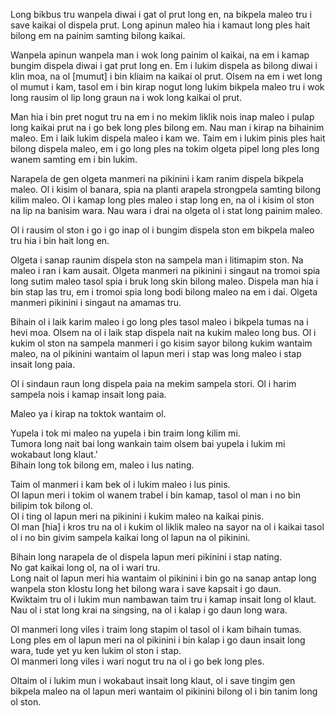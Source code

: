 Long bikbus tru wanpela diwai i gat ol prut long en, na bikpela maleo tru i save kaikai ol dispela prut.
Long apinun maleo hia i kamaut long ples hait bilong em na painim samting bilong kaikai.

Wanpela apinun wanpela man i wok long painim ol kaikai, na em i kamap bungim dispela diwai i gat prut long en.
Em i lukim dispela as bilong diwai i klin moa, na ol [mumut] i bin kliaim na kaikai ol prut.
Olsem na em i wet long ol mumut i kam, tasol em i bin kirap nogut long lukim bikpela maleo tru i wok long rausim ol lip long graun na i wok long kaikai ol prut.

Man hia i bin pret nogut tru na em i no mekim liklik nois inap maleo i pulap long kaikai prut na i go bek long ples bilong em.
Nau man i kirap na bihainim maleo.
Em i laik lukim dispela maleo i kam we.
Taim em i lukim pinis ples hait bilong dispela maleo, em i go long ples na tokim olgeta pipel long ples long wanem samting em i bin lukim.

Narapela de gen olgeta manmeri na pikinini i kam ranim dispela bikpela maleo.
Ol i kisim ol banara, spia na planti arapela strongpela samting bilong kilim maleo.
Ol i kamap long ples maleo i stap long en, na ol i kisim ol ston na lip na banisim wara.
Nau wara i drai na olgeta ol i stat long painim maleo.

Ol i rausim ol ston i go i go inap ol i bungim dispela ston em bikpela maleo tru hia i bin hait long en.

Olgeta i sanap raunim dispela ston na sampela man i litimapim ston.
Na maleo i ran i kam ausait.
Olgeta manmeri na pikinini i singaut na tromoi spia long sutim maleo tasol spia i bruk long skin bilong maleo.
Dispela man hia i bin stap las tru, em i tromoi spia long bodi bilong maleo na em i dai.
Olgeta manmeri pikinini i singaut na amamas tru.

Bihain ol i laik karim maleo i go long ples tasol maleo i bikpela tumas na i hevi moa.
Olsem na ol i laik stap dispela nait na kukim maleo long bus.
Ol i kukim ol ston na sampela manmeri i go kisim sayor bilong kukim wantaim maleo, na ol pikinini wantaim ol lapun meri i stap was long maleo i stap insait long paia.

Ol i sindaun raun long dispela paia na mekim sampela stori.
Ol i harim sampela nois i kamap insait long paia.

Maleo ya i kirap na toktok wantaim ol.

Yupela i tok mi maleo na yupela i bin traim long kilim mi.    
Tumora long nait bai long wankain taim olsem bai yupela i lukim mi wokabaut long klaut.'    
Bihain long tok bilong em, maleo i lus nating.    
           
Taim ol manmeri i kam bek ol i lukim maleo i lus pinis.    
Ol lapun meri i tokim ol wanem trabel i bin kamap, tasol ol man i no bin bilipim tok bilong ol.    
Ol i ting ol lapun meri na pikinini i kukim maleo na kaikai pinis.    
Ol man [hia] i kros tru na ol i kukim ol liklik maleo na sayor na ol i kaikai tasol ol i no bin givim sampela kaikai long ol lapun na ol pikinini.  
       
Bihain long narapela de ol dispela lapun meri pikinini i stap nating.    
No gat kaikai long ol, na ol i wari tru.    
Long nait ol lapun meri hia wantaim ol pikinini i bin go na sanap antap long wanpela ston klostu long het bilong wara i save kapsait i go daun.    
Kwiktaim tru ol i lukim mun nambawan taim tru i kamap insait long ol klaut.  
Nau ol i stat long krai na singsing, na ol i kalap i go daun long wara.    

Ol manmeri long viles i traim long stapim ol tasol ol i kam bihain tumas.    
Long ples em ol lapun meri na ol pikinini i bin kalap i go daun insait long wara, tude yet yu ken lukim ol ston i stap.    
Ol manmeri long viles i wari nogut tru na ol i go bek long ples.    

Oltaim ol i lukim mun i wokabaut insait long klaut, ol i save tingim gen bikpela maleo na ol lapun meri wantaim ol pikinini bilong ol i bin tanim long ol ston.    
